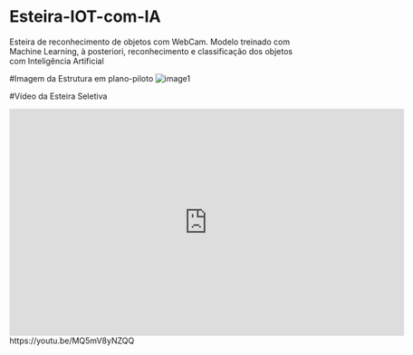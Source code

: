 # Esteira-IOT-com-IA
Esteira de reconhecimento de objetos com WebCam. Modelo treinado com Machine Learning, à posteriori, reconhecimento e classificação dos objetos com Inteligência Artificial 

#Imagem da Estrutura  em plano-piloto
![image1](https://github.com/ThiagoReefMan/Esteira-IOT-com-IA/assets/135510621/98295dfb-c764-46cd-a6a5-2a2a77624025)

#Vídeo da Esteira Seletiva
<iframe width="697" height="401" src="https://www.youtube.com/embed/MQ5mV8yNZQQ" title="Esteira Seletiva com IOT-MachineLearning-IA - Casarão Maker Universidade Católica" frameborder="0" allow="accelerometer; autoplay; clipboard-write; encrypted-media; gyroscope; picture-in-picture; web-share" allowfullscreen></iframe>
https://youtu.be/MQ5mV8yNZQQ
